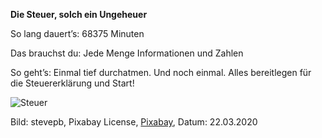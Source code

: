 **Die Steuer, solch ein Ungeheuer**

So lang dauert’s: 68375 Minuten

Das brauchst du: Jede Menge Informationen und Zahlen

So geht’s: Einmal tief durchatmen. Und noch einmal. Alles bereitlegen für die Steuererklärung und Start!

![Steuer](https://cdn.pixabay.com/photo/2016/09/19/18/30/calculator-1680905_1280.jpg)

Bild: stevepb, Pixabay License, [Pixabay](https://pixabay.com/de/photos/rechner-berechnung-versicherung-1680905/), Datum: 22.03.2020
